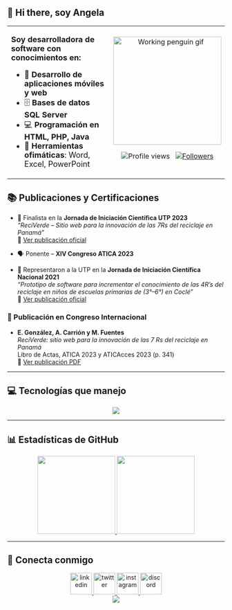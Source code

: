 ## 👋 Hi there, soy Angela

<div align="center">

<table width="100%">
  <tr>
    <td style="text-align: left; vertical-align: top; font-size: 18px;">
       <p><strong>Soy desarrolladora de software con conocimientos en:</strong>
      <ul>
        <li>📱 <strong>Desarrollo de aplicaciones móviles y web</strong></li>
        <li>🗄️ <strong>Bases de datos SQL Server</strong></li>
        <li>💻 <strong>Programación en HTML, PHP, Java</strong></li>
        <li>🧰 <strong>Herramientas ofimáticas</strong>: Word, Excel, PowerPoint</li>  </p>
      </ul>
    </td>
    <td style="text-align: center; vertical-align: middle;">
      <img src="https://media.giphy.com/media/QDjpIL6oNCVZ4qzGs7/giphy.gif" width="250" alt="Working penguin gif"/>
      <!-- Stats and Followers -->
<p align="center">
  <img src="https://komarev.com/ghpvc/?username=AngelaYermey&color=blueviolet" alt="Profile views" />
  &nbsp;
  <a href="https://github.com/AngelaYermey?tab=followers">
    <img src="https://img.shields.io/github/followers/AngelaYermey?style=social" alt="Followers" />
  </a>
</p>
    </td>
  </tr>
</table>

</div>

## 📚 Publicaciones y Certificaciones

- 🥈 Finalista en la **Jornada de Iniciación Científica UTP 2023**  
  _“ReciVerde – Sitio web para la innovación de las 7Rs del reciclaje en Panamá”_  
  🔗 [Ver publicación oficial](https://utp.ac.pa/sites/default/files/ganadores-jic-cocle_0.pdf)

- 🗣️ Ponente – **XIV Congreso ATICA 2023**

- 🥈 Representaron a la UTP en la **Jornada de Iniciación Científica Nacional 2021**  
  _“Prototipo de software para incrementar el conocimiento de las 4R’s del reciclaje en niños de escuelas primarias de (3°–6°) en Coclé”_  
  🔗 [Ver publicación oficial](https://utp.ac.pa/utp-anuncia-los-ganadores-de-la-jic-utp-2021)

### 📝 Publicación en Congreso Internacional

- **E. González, A. Carrión y M. Fuentes**  
  _ReciVerde: sitio web para la innovación de las 7 Rs del reciclaje en Panamá_  
  Libro de Actas, ATICA 2023 y ATICAcces 2023 (p. 341)  
  📄 [Ver publicación PDF](https://atica.web.uah.es/documentos/LibroActasATICA2023.pdf)

---

## 💻 Tecnologías que manejo

<p align="center">
  <a href="https://skillicons.dev">
    <img src="https://skillicons.dev/icons?i=git,aws,cpp,c,css,html,discord,docker,jenkins,mysql,php,github,java,js,linux,md,ps,tailwind,bootstrap,ts,vscode,visualstudio,androidstudio&perline=10" />
  </a>
</p>

---

## 📊 Estadísticas de GitHub

<p align="center">
  <a href="https://github.com/AngelaYermey">
    <img height="180em" src="https://github-readme-stats.vercel.app/api?username=AngelaYermey&show_icons=true&include_all_commits=true&count_private=true&title_color=f9c5d1&icon_color=f9c5d1&text_color=f9c5d1&bg_color=0D1117" />
    <img height="180em" src="https://github-readme-stats.vercel.app/api/top-langs/?username=AngelaYermey&layout=compact&langs_count=8&title_color=f9c5d1&text_color=f9c5d1&bg_color=0D1117" />
  </a>
</p>

---

## 🤝 Conecta conmigo

<p align="center">
  <a href="https://www.linkedin.com/in/tu-usuario-linkedin" target="_blank">
    <img src="https://user-images.githubusercontent.com/88904952/234979284-68c11d7f-1acc-4f0c-ac78-044e1037d7b0.png" alt="linkedin" height="50" width="50" />
  </a>
  <a href="https://twitter.com/tu_usuario" target="_blank">
    <img src="https://user-images.githubusercontent.com/88904952/234980676-61bfb021-ecc8-48f7-88e6-34c1b06c4a58.png" alt="twitter" height="50" width="50" />
  </a>
  <a href="https://www.instagram.com/tu_usuario" target="_blank">
    <img src="https://user-images.githubusercontent.com/88904952/234981169-2dd1e58f-4b7e-468c-8213-034ba62156c3.png" alt="instagram" height="50" width="50" />
  </a>
  <a href="https://discordapp.com/users/tu_usuario" target="_blank">
    <img src="https://user-images.githubusercontent.com/88904952/234982627-019fd336-6248-453c-9b05-97c13fd1d207.png" alt="discord" height="50" width="50" />
  </a>
    </br>
    <a href="mailto:carrionangela17@gmail.com" target="_blank">
    <img src="https://img.shields.io/badge/Gmail-carrionangela17@gmail.com-D14836?style=for-the-badge&logo=gmail&logoColor=white" />
  </a>
</p>



<!--
**AngelaYermey/AngelaYermey** is a ✨ _special_ ✨ repository because its `README.md` (this file) appears on your GitHub profile.

Here are some ideas to get you started:

- 🔭 I’m currently working on ...
- 🌱 I’m currently learning ...
- 👯 I’m looking to collaborate on ...
- 🤔 I’m looking for help with ...
- 💬 Ask me about ...
- 📫 How to reach me: ...
- 😄 Pronouns: ...
- ⚡ Fun fact: ...
-->
